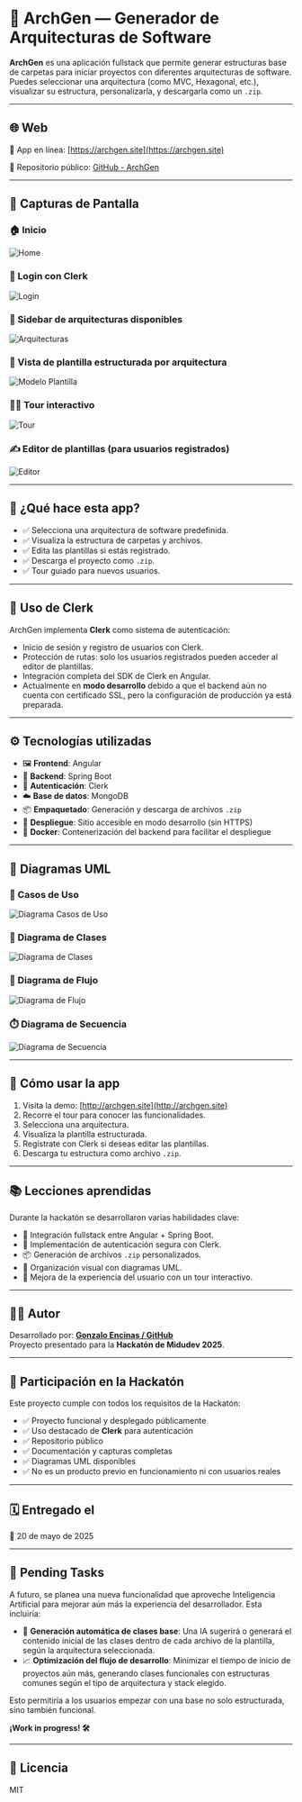 # 🧱 ArchGen — Generador de Arquitecturas de Software

**ArchGen** es una aplicación fullstack que permite generar estructuras base de carpetas para iniciar proyectos con diferentes arquitecturas de software. Puedes seleccionar una arquitectura (como MVC, Hexagonal, etc.), visualizar su estructura, personalizarla, y descargarla como un `.zip`.

---

## 🌐 Web

🧪 App en línea: [https://archgen.site](https://archgen.site)

📁 Repositorio público: [GitHub - ArchGen](https://github.com/dulphyj/ArchGen)

---

## 📸 Capturas de Pantalla

### 🏠 Inicio
![Home](./screens/home.png)

### 🔐 Login con Clerk
![Login](./screens/login.png)

### 🧩 Sidebar de arquitecturas disponibles
![Arquitecturas](./screens/arquitecturas.png)

### 📁 Vista de plantilla estructurada por arquitectura
![Modelo Plantilla](./screens/modelo-plantilla.png)

### 🧑‍🏫 Tour interactivo
![Tour](./screens/tour.png)

### ✍️ Editor de plantillas (para usuarios registrados)
![Editor](./screens/editor.png)

---

## 🧰 ¿Qué hace esta app?

- ✅ Selecciona una arquitectura de software predefinida.
- ✅ Visualiza la estructura de carpetas y archivos.
- ✅ Edita las plantillas si estás registrado.
- ✅ Descarga el proyecto como `.zip`.
- ✅ Tour guiado para nuevos usuarios.

---

## 🔐 Uso de Clerk

ArchGen implementa **Clerk** como sistema de autenticación:

- Inicio de sesión y registro de usuarios con Clerk.
- Protección de rutas: solo los usuarios registrados pueden acceder al editor de plantillas.
- Integración completa del SDK de Clerk en Angular.
- Actualmente en **modo desarrollo** debido a que el backend aún no cuenta con certificado SSL, pero la configuración de producción ya está preparada.

---

## ⚙️ Tecnologías utilizadas

- 🖼️ **Frontend**: Angular
- 🚀 **Backend**: Spring Boot
- 🧾 **Autenticación**: Clerk
- ☁️ **Base de datos**: MongoDB
- 📦 **Empaquetado**: Generación y descarga de archivos `.zip`
- 🧪 **Despliegue**: Sitio accesible en modo desarrollo (sin HTTPS)
- 🐳 **Docker**: Contenerización del backend para facilitar el despliegue

---

## 🧠 Diagramas UML

### 📌 Casos de Uso
![Diagrama Casos de Uso](./uml/diagrama_casos_de_uso.svg)

### 🧱 Diagrama de Clases
![Diagrama de Clases](./uml/diagrama_clases.svg)

### 🔁 Diagrama de Flujo
![Diagrama de Flujo](./uml/diagrama_flujo.svg)

### ⏱️ Diagrama de Secuencia
![Diagrama de Secuencia](./uml/diagrama_secuencia.svg)


---

## 🚀 Cómo usar la app

1. Visita la demo: [http://archgen.site](http://archgen.site)
2. Recorre el tour para conocer las funcionalidades.
3. Selecciona una arquitectura.
4. Visualiza la plantilla estructurada.
5. Regístrate con Clerk si deseas editar las plantillas.
6. Descarga tu estructura como archivo `.zip`.

---

## 📚 Lecciones aprendidas

Durante la hackatón se desarrollaron varias habilidades clave:

- 🧩 Integración fullstack entre Angular + Spring Boot.
- 🔐 Implementación de autenticación segura con Clerk.
- 📦 Generación de archivos `.zip` personalizados.
- 🧠 Organización visual con diagramas UML.
- 🌱 Mejora de la experiencia del usuario con un tour interactivo.

---

## 🧑‍💻 Autor

Desarrollado por: **[Gonzalo Encinas / GitHub](https://github.com/dulphyj)**  
Proyecto presentado para la **Hackatón de Midudev 2025**.

---

## 📝 Participación en la Hackatón

Este proyecto cumple con todos los requisitos de la Hackatón:

- ✅ Proyecto funcional y desplegado públicamente
- ✅ Uso destacado de **Clerk** para autenticación
- ✅ Repositorio público
- ✅ Documentación y capturas completas
- ✅ Diagramas UML disponibles
- ✅ No es un producto previo en funcionamiento ni con usuarios reales

---

## 🗓️ Entregado el

📅 20 de mayo de 2025

---

## 🔮 Pending Tasks

A futuro, se planea una nueva funcionalidad que aproveche Inteligencia Artificial para mejorar aún más la experiencia del desarrollador. Esta incluiría:

- 🧠 **Generación automática de clases base**: Una IA sugerirá o generará el contenido inicial de las clases dentro de cada archivo de la plantilla, según la arquitectura seleccionada.
- 📈 **Optimización del flujo de desarrollo**: Minimizar el tiempo de inicio de proyectos aún más, generando clases funcionales con estructuras comunes según el tipo de arquitectura y stack elegido.

Esto permitiría a los usuarios empezar con una base no solo estructurada, sino también funcional.

**¡Work in progress! 🛠️**

---

## 📄 Licencia

MIT

